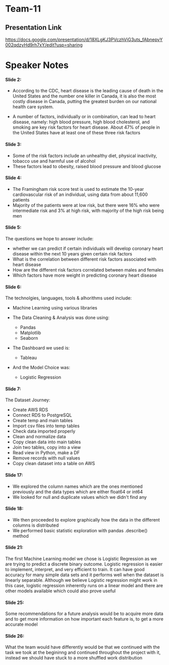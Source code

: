# Team-11

## Presentation Link
https://docs.google.com/presentation/d/18XLgKJ3PVczhViG3uts_fAbnepvY002qdzyHd9rh7xY/edit?usp=sharing

# Speaker Notes

#### Slide 2:

- According to the CDC, heart disease is the leading cause of death in the United States and the number one killer in Canada, it is also the most costly disease in Canada, putting the greatest burden on our national health care system.

- A number of factors, individually or in combination, can lead to heart disease, namely: high blood pressure, high blood cholesterol, and smoking are key risk factors for heart disease. About 47% of people in the United States have at least one of these three risk factors

#### Slide 3:
- Some of the risk factors include an unhealthy diet, physical inactivity, tobacco use and harmful use of alcohol
- These factors lead to obesity, raised blood pressure and blood glucose

#### Slide 4:
- The Framingham risk score test is used to estimate the 10-year cardiovascular risk of an individual, using data from about 11,600 patients
- Majority of the patients were at low risk, but there were 16% who were intermediate risk and 3% at high risk, with majority of the high risk being men 

#### Slide 5:
The questions we hope to answer include:
- whether we can predict if certain individuals will develop coronary heart disease within the next 10 years given certain risk factors
- What is the correlation between different risk factors associated with heart disease
- How are the different risk factors correlated between males and females
- Which factors have more weight in predicting coronary heart disease

#### Slide 6:
The technolgies, languages, tools & alhorithms used include:
- Machine Learning using various libraries
    
- The Data Cleaning & Analysis was done using:
    - Pandas
    - Matplotlib
    - Seaborn

- The Dashboard we used is:
    - Tableau
    
- And the Model Choice was:
    - Logistic Regression

#### Slide 7:
The Dataset Journey:
- Create AWS RDS
- Connect RDS to PostgreSQL
- Create temp and main tables
- Import csv files into temp tables
- Check data imported properly
- Clean and normalize data
- Copy clean data into main tables
- Join two tables, copy into a view 
- Read view in Python, make a DF
- Remove records with null values
- Copy clean dataset into a table on AWS

#### Slide 17:
- We explored the column names which are the ones mentioned previously and the data types which are either float64 or int64
- We looked for null and duplicate values which we didn't find any

#### Slide 18: 
- We then proceeded to explore graphically how the data in the different columns is distributed
- We performed basic statistic exploration with pandas .describe() method

#### Slide 21:
The first Machine Learning model we chose is Logistic Regression as we are trying to predict a discrete binary outcome. Logistic regression is easier to implement, interpret, and very efficient to train. It can have good accuracy for many simple data sets and it performs well when the dataset is linearly separable. Although we believe Logistic regression might work in this case, logistic regression inherently runs on a linear model and there are other models available which could also prove useful

#### Slide 25:
Some recommendations for a future analysis would be to acquire more data and to get more information on how important each feature is, to get a more accurate model

#### Slide 26:
What the team would have differently would be that we continued with the task we took at the begininng and continued throughout the project with it, instead we should have stuck to a more shuffled work distribution
